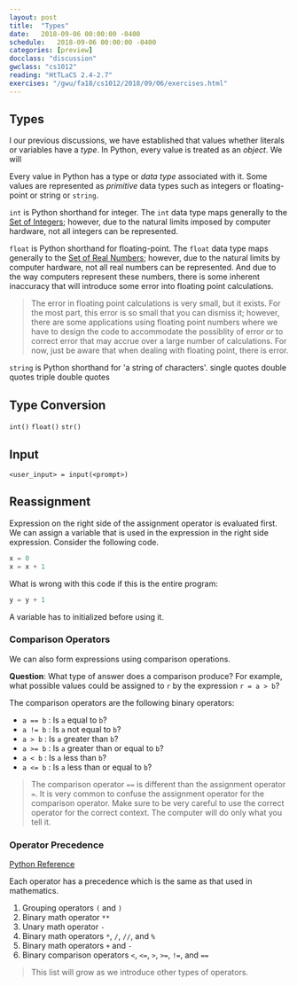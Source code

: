```yaml
---
layout: post
title:  "Types"
date:   2018-09-06 00:00:00 -0400
schedule:   2018-09-06 00:00:00 -0400
categories: [preview]
docclass: "discussion"
gwclass: "cs1012"
reading: "HtTLaCS 2.4-2.7"
exercises: "/gwu/fa18/cs1012/2018/09/06/exercises.html"
---
```

<head>
  <link href="/css/syntax.css" rel="stylesheet">
</head>

## Types
I our previous discussions, we have established that values whether literals or variables have a _type_.  In Python, every value is treated as an _object_.  We will

Every value in Python has a type or _data type_ associated with it.  Some values are represented as _primitive_ data types such as integers or floating-point
or string or ```string```.

```int``` is Python shorthand for integer.  The ```int``` data type maps generally to the [Set of Integers](https://en.wikipedia.org/wiki/Integer); however, due to the natural limits imposed by computer hardware, not all integers can be represented.

```float``` is Python shorthand for floating-point.  The ```float``` data type maps generally to the [Set of Real Numbers](https://en.wikipedia.org/wiki/Real_number); however, due to the natural limits by computer hardware, not all real numbers can be represented.  And due to the way computers represent these numbers, there is some inherent inaccuracy that will introduce some error into floating point calculations.

> The error in floating point calculations is very small, but it exists.  For the most part, this error is so small that you can dismiss it; however, there are some applications using floating point numbers where we have to design the code to accommodate the possiblity of error or to correct error that may accrue over a large number of calculations.  For now, just be aware that when dealing with floating point, there is error.

```string``` is Python shorthand for 'a string of characters'.
single quotes
double quotes
triple double quotes

## Type Conversion
```int()```
```float()```
```str()```

## Input
```<user_input> = input(<prompt>)```

## Reassignment
Expression on the right side of the assignment operator is evaluated first.  We can assign a variable that is used in the expression in the right side expression.  Consider the following code.
```python
x = 0
x = x + 1
```

What is wrong with this code if this is the entire program:
```python
y = y + 1
```
A variable has to initialized before using it.

### Comparison Operators
We can also form expressions using comparison operations.

**Question**: What type of answer does a comparison produce?  For example, what possible values could be assigned to ```r``` by the expression ```r = a > b```?

The comparison operators are the following binary operators:
* ```a == b``` : Is ```a``` equal to ```b```?
* ```a != b``` : Is ```a``` not equal to ```b```?
* ```a > b``` : Is ```a``` greater than ```b```?
* ```a >= b``` : Is ```a``` greater than or equal to ```b```?
* ```a < b``` : Is ```a``` less than ```b```?
* ```a <= b``` : Is ```a``` less than or equal to ```b```?

> The comparison operator ```==``` is different than the assignment operator ```=```.  It is very common to confuse the assignment operator for the comparison operator.  Make sure to be very careful to use the correct operator for the correct context.  The computer will do only what you tell it.

### Operator Precedence
[Python Reference](https://docs.python.org/3/reference/expressions.html#operator-precedence)

Each operator has a precedence which is the same as that used in mathematics.
1. Grouping operators ```(``` and ```)```
2. Binary math operator ```**```
3. Unary math operator ```-```
4. Binary math operators ```*```, ```/```, ```//```, and ```%```
5. Binary math operators ```+``` and ```-```
6. Binary comparison operators ```<```, ```<=```, ```>```, ```>=```, ```!=```, and ```==```

> This list will grow as we introduce other types of operators.
